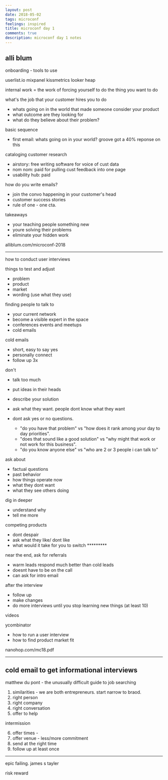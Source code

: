 ```yaml
---
layout: post
date: 2018-05-02
tags: microconf
feelings: inspired
title: microconf day 1
comments: true
description: microconf day 1 notes
---
```



alli blum
---

onboarding - tools to use

userlist.io
mixpanel
kissmetrics
looker
heap

internal work = the work of forcing yourself to do the thing you want to do

what's the job that your customer hires you to do

- whats going on in the world that made someone consider your product
- what outcome are they looking for
- what do they believe about their problem?

basic sequence

- first email: whats going on in your world? groove got a 40% reponse on this

cataloging customer research

- airstory: free writing software for voice of cust data
- nom nom: paid for pulling cust feedback into one page
- usability hub: paid 

how do you write emails?

- join the convo happening in your customer's head
- customer success stories
- rule of one - one cta.

takeaways

- your teaching people something new
- youre solving their problems
- eliminate your hidden work

alliblum.com/microconf-2018


---

how to conduct user interviews


things to test and adjust

- problem
- product
- market
- wording (use what they use)

finding people to talk to

- your current network
- become a visible expert in the space
- conferences events and meetups
- cold emails

cold emails

- short, easy to say yes
- personally connect
- follow up 3x

don't

- talk too much
- put ideas in their heads
- describe your solution
- ask what they want. people dont know what they want
- dont ask yes or no questions. 

  - "do you have that problem" vs "how does it rank among your day to day priorities". 
  - "does that sound like a good solution" vs "why might that work or not work for this business". 
  - "do you know anyone else" vs "who are 2 or 3 people i can talk to"
  
ask about

- factual questions
- past behavior
- how things operate now
- what they dont want
- what they see others doing

dig in deeper

- understand why
- tell me more

competing products

- dont despair
- ask what they like/ dont like
- what would it take for you to switch *********

near the end, ask for referrals

- warm leads respond much better than cold leads
- doesnt have to be on the call
- can ask for intro email

after the interview

- follow up
- make changes
- do more interviews until you stop learning new things (at least 10)

videos

ycombinator 
- how to run a user interview
- how to find product market fit

nanohop.com/mc18.pdf

---

## cold email to get informational interviews

matthew du pont - the unusually difficult guide to job searching

1. similarities - we are both entrepreneurs. start narrow to braod.
2. right person
3. right company
4. right conversation
5. offer to help

intermission

6. offer times - 
7. offer venue - less/more commitment
8. send at the right time
9. follow up at least once

---

epic failing. james s tayler

risk reward
